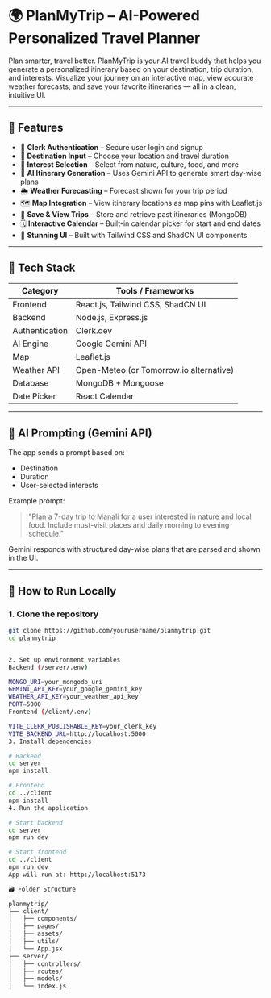 # 🌍 PlanMyTrip – AI-Powered Personalized Travel Planner

Plan smarter, travel better. PlanMyTrip is your AI travel buddy that helps you generate a personalized itinerary based on your destination, trip duration, and interests. Visualize your journey on an interactive map, view accurate weather forecasts, and save your favorite itineraries — all in a clean, intuitive UI.

---

## 🧳 Features

- 🔐 **Clerk Authentication** – Secure user login and signup
- 📍 **Destination Input** – Choose your location and travel duration
- 🎯 **Interest Selection** – Select from nature, culture, food, and more
- 🧠 **AI Itinerary Generation** – Uses Gemini API to generate smart day-wise plans
- 🌦️ **Weather Forecasting** – Forecast shown for your trip period
- 🗺️ **Map Integration** – View itinerary locations as map pins with Leaflet.js
- 💾 **Save & View Trips** – Store and retrieve past itineraries (MongoDB)
- 🗓️ **Interactive Calendar** – Built-in calendar picker for start and end dates
- 💅 **Stunning UI** – Built with Tailwind CSS and ShadCN UI components

---

## 🧰 Tech Stack

| Category       | Tools / Frameworks                       |
|----------------|------------------------------------------|
| Frontend       | React.js, Tailwind CSS, ShadCN UI        |
| Backend        | Node.js, Express.js                      |
| Authentication | Clerk.dev                                |
| AI Engine      | Google Gemini API                        |
| Map            | Leaflet.js                               |
| Weather API    | Open-Meteo (or Tomorrow.io alternative)  |
| Database       | MongoDB + Mongoose                       |
| Date Picker    | React Calendar                           |

---

## 🧠 AI Prompting (Gemini API)

The app sends a prompt based on:
- Destination
- Duration
- User-selected interests

Example prompt:
> "Plan a 7-day trip to Manali for a user interested in nature and local food. Include must-visit places and daily morning to evening schedule."

Gemini responds with structured day-wise plans that are parsed and shown in the UI.

---

## 🚀 How to Run Locally

### 1. Clone the repository

```bash
git clone https://github.com/yourusername/planmytrip.git
cd planmytrip


2. Set up environment variables
Backend (/server/.env)

MONGO_URI=your_mongodb_uri
GEMINI_API_KEY=your_google_gemini_key
WEATHER_API_KEY=your_weather_api_key
PORT=5000
Frontend (/client/.env)

VITE_CLERK_PUBLISHABLE_KEY=your_clerk_key
VITE_BACKEND_URL=http://localhost:5000
3. Install dependencies

# Backend
cd server
npm install

# Frontend
cd ../client
npm install
4. Run the application

# Start backend
cd server
npm run dev

# Start frontend
cd ../client
npm run dev
App will run at: http://localhost:5173

🗃️ Folder Structure

planmytrip/
├── client/
│   ├── components/
│   ├── pages/
│   ├── assets/
│   ├── utils/
│   └── App.jsx
├── server/
│   ├── controllers/
│   ├── routes/
│   ├── models/
│   └── index.js
